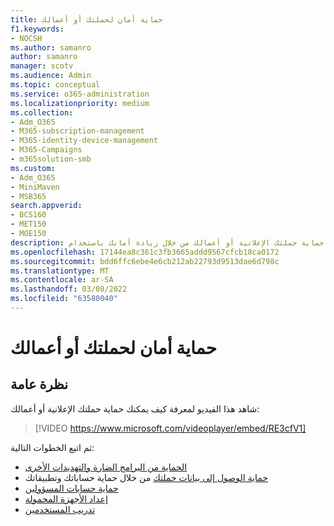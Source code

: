 ```yaml
---
title: حماية أمان لحملتك أو أعمالك
f1.keywords:
- NOCSH
ms.author: samanro
author: samanro
manager: scotv
ms.audience: Admin
ms.topic: conceptual
ms.service: o365-administration
ms.localizationpriority: medium
ms.collection:
- Adm_O365
- M365-subscription-management
- M365-identity-device-management
- M365-Campaigns
- m365solution-smb
ms.custom:
- Adm_O365
- MiniMaven
- MSB365
search.appverid:
- BCS160
- MET150
- MOE150
description: تعرف على كيفية حماية حملتك الإعلانية أو أعمالك من خلال زيادة أمانك باستخدام Microsoft 365.
ms.openlocfilehash: 17144ea8c361c3fb3665addd9567cfcb18ca0172
ms.sourcegitcommit: bdd6ffc6ebe4e6cb212ab22793d9513dae6d798c
ms.translationtype: MT
ms.contentlocale: ar-SA
ms.lasthandoff: 03/08/2022
ms.locfileid: "63580040"
---
```

# <a name="bump-up-security-protection-for-your-campaign-or-business"></a>حماية أمان لحملتك أو أعمالك


## <a name="overview"></a>نظرة عامة 
شاهد هذا الفيديو لمعرفة كيف يمكنك حماية حملتك الإعلانية أو أعمالك:


> [!VIDEO https://www.microsoft.com/videoplayer/embed/RE3cfV1]  


ثم اتبع الخطوات التالية:

- [الحماية من البرامج الضارة والتهديدات الأخرى](m365bp-increase-protection.md)
- [حماية الوصول إلى بيانات حملتك](m365bp-conditional-access.md) من خلال حماية حساباتك وتطبيقاتك
- [حماية حسابات المسؤولين](m365bp-protect-admin-accounts.md)
- [إعداد الأجهزة المحمولة](../business/set-up-mobile-devices.md)
- [تدريب المستخدمين](m365-campaigns-users.md)
